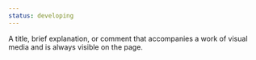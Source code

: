 ```yaml
---
status: developing
---
```


A title, brief explanation, or comment that accompanies a work of visual media and is always visible on the page.